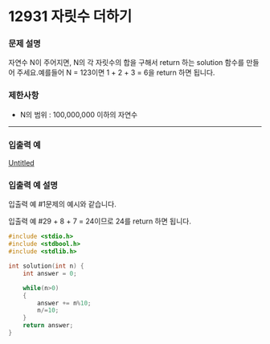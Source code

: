 # 12931 자릿수 더하기

### 문제 설명

자연수 N이 주어지면, N의 각 자릿수의 합을 구해서 return 하는 solution 함수를 만들어 주세요.예를들어 N = 123이면 1 + 2 + 3 = 6을 return 하면 됩니다.

### 제한사항

- N의 범위 : 100,000,000 이하의 자연수

---

### 입출력 예

[Untitled](https://www.notion.so/e471014abff44ebe8d50f2beef56d8d9)

### 입출력 예 설명

입출력 예 #1문제의 예시와 같습니다.

입출력 예 #29 + 8 + 7 = 24이므로 24를 return 하면 됩니다.

```c
#include <stdio.h>
#include <stdbool.h>
#include <stdlib.h>

int solution(int n) {
    int answer = 0;

    while(n>0)
    {
        answer += n%10;
        n/=10;
    }
    return answer;
}
```